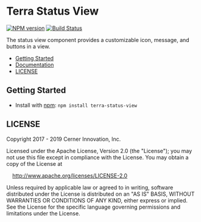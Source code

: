 # Terra Status View

[![NPM version](https://badgen.net/npm/v/terra-status-view)](https://www.npmjs.org/package/terra-status-view)
[![Build Status](https://badgen.net/travis/cerner/terra-core)](https://travis-ci.org/cerner/terra-core)

The status view component provides a customizable icon, message, and buttons in a view.

- [Getting Started](#getting-started)
- [Documentation](https://github.com/cerner/terra-core/tree/master/packages/terra-status-view/docs)
- [LICENSE](#license)

## Getting Started

- Install with [npm](https://www.npmjs.com): `npm install terra-status-view`

## LICENSE

Copyright 2017 - 2019 Cerner Innovation, Inc.

Licensed under the Apache License, Version 2.0 (the "License"); you may not use this file except in compliance with the License. You may obtain a copy of the License at

&nbsp;&nbsp;&nbsp;&nbsp;http://www.apache.org/licenses/LICENSE-2.0

Unless required by applicable law or agreed to in writing, software distributed under the License is distributed on an "AS IS" BASIS, WITHOUT WARRANTIES OR CONDITIONS OF ANY KIND, either express or implied. See the License for the specific language governing permissions and limitations under the License.
